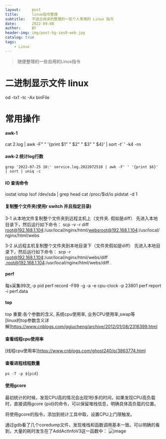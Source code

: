 ```yaml
---
layout:     post
title:      linux指令整理
subtitle:   不适合阅读的整理的一些个人常用的 Linux 指令
date:       2022-09-08
author:     BY
header-img: img/post-bg-ios9-web.jpg
catalog: true
tags:
    - Linux
---
```


>随便整理的一些自用的Linux指令

# 二进制显示文件 linux
  
  od -tx1 -tc -Ax binFile

# 常用操作

#### awk-1
  cat 2.log | awk -F" " '{print $1" " $2" " $3" " $4}'  | sort -t' ' -k4 -rn
#### awk-2 统计log行数
	grep '2022-07-25 10:' service.log.2022072510 | awk -F' ' '{print $6}' | sort | uniq -c
#### IO 查询命令
  iostat 
  iotop
  lsof /dev/sda | grep head
  cat /proc/$id/io
  pidstat -d 1
  

#### 复制整个文件夹(使用r switch 并且指定目录)
  3-1 从本地文件复制整个文件夹到远程主机上（文件夹. 假如是diff）
  先进入本地目录下，然后运行如下命令：
  scp -v -r diff root@192.168.1.104:/usr/local/nginx/html/websroot@192.168.1.104:/usr/local/nginx/html/webs

  3-2 从远程主机复制整个文件夹到本地目录下（文件夹假如是diff）
  先进入本地目录下，然后运行如下命令：
  scp -r root@192.168.1.104:/usr/local/nginx/html/webs/diff .root@192.168.1.104:/usr/local/nginx/html/webs/diff .

#### perf
  每s采集99次,-p  pid
  perf record -F99 -g -a -e cpu-clock -p 23801
  perf report -i perf.data
  
#### top

top 重要:各个参数的含义, 系统cpu使用率, 业务CPU使用率,swap等   
[linux的top参数含义详解]https://www.cnblogs.com/ggjucheng/archive/2012/01/08/2316399.html

#### 查看线程cpu使用率
[线程cpu使用率]https://www.cnblogs.com/ghost240/p/3863774.html

#### 查看进程线程数量
	ps -T -p ${pid} 


#### 使用gcore
最初统计的时候，发现CPU高的情况会出现1秒多的时间，如果发现CPU高负载时，直接调用gcore {pid}的命令，可以保留堆栈信息，明确具体高负载的位置。

将使用gcore的指令，添加到统计工具中取，设置CPU上门限触发。

通过gdb看了几个coredump文件，发现堆栈和函数调用基本一致。可以明确的看到，大量的耗时发生在了AddActInfoV3这一函数中：
![image](https://user-images.githubusercontent.com/8308226/188916763-a1e6961a-3e46-407e-97db-465637353bbe.png)



